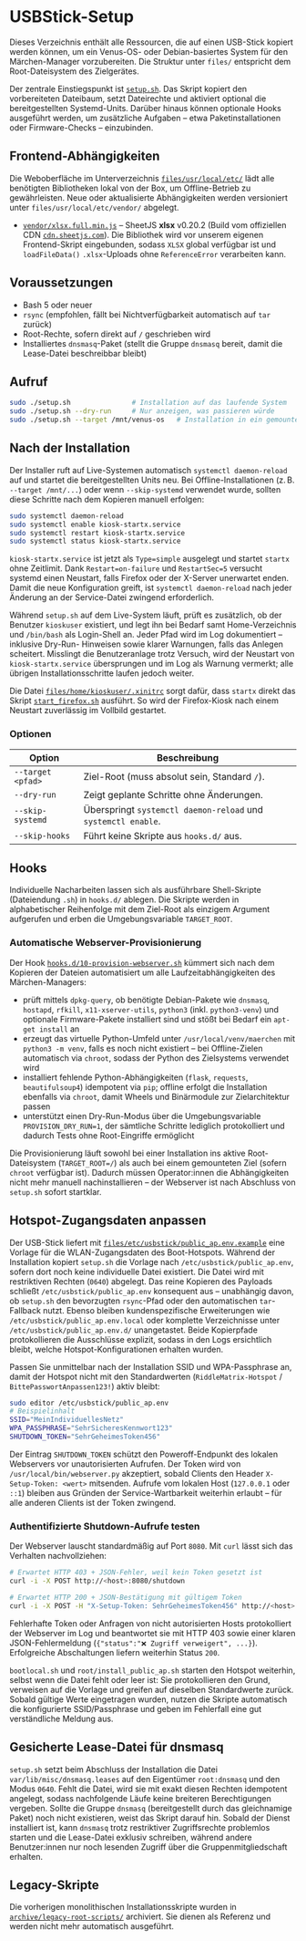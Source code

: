 # USBStick-Setup

Dieses Verzeichnis enthält alle Ressourcen, die auf einen USB-Stick kopiert werden können, um ein Venus-OS- oder Debian-basiertes
System für den Märchen-Manager vorzubereiten. Die Struktur unter `files/` entspricht dem Root-Dateisystem des Zielgerätes.

Der zentrale Einstiegspunkt ist [`setup.sh`](setup.sh). Das Skript kopiert den vorbereiteten Dateibaum, setzt Dateirechte und
aktiviert optional die bereitgestellten Systemd-Units. Darüber hinaus können optionale Hooks ausgeführt werden, um zusätzliche
Aufgaben – etwa Paketinstallationen oder Firmware-Checks – einzubinden.

## Frontend-Abhängigkeiten

Die Weboberfläche im Unterverzeichnis [`files/usr/local/etc/`](files/usr/local/etc/) lädt alle benötigten Bibliotheken lokal von
der Box, um Offline-Betrieb zu gewährleisten. Neue oder aktualisierte Abhängigkeiten werden versioniert unter
`files/usr/local/etc/vendor/` abgelegt.

- [`vendor/xlsx.full.min.js`](files/usr/local/etc/vendor/xlsx.full.min.js) – SheetJS **xlsx** v0.20.2 (Build vom offiziellen CDN
  [`cdn.sheetjs.com`](https://cdn.sheetjs.com/xlsx-0.20.2/package/dist/xlsx.full.min.js)). Die Bibliothek wird vor unserem eigenen
  Frontend-Skript eingebunden, sodass `XLSX` global verfügbar ist und `loadFileData()` `.xlsx`-Uploads ohne `ReferenceError`
  verarbeiten kann.

## Voraussetzungen

- Bash 5 oder neuer
- `rsync` (empfohlen, fällt bei Nichtverfügbarkeit automatisch auf `tar` zurück)
- Root-Rechte, sofern direkt auf `/` geschrieben wird
- Installiertes `dnsmasq`-Paket (stellt die Gruppe `dnsmasq` bereit, damit die Lease-Datei beschreibbar bleibt)

## Aufruf

```bash
sudo ./setup.sh               # Installation auf das laufende System
sudo ./setup.sh --dry-run     # Nur anzeigen, was passieren würde
sudo ./setup.sh --target /mnt/venus-os   # Installation in ein gemountetes Root-Dateisystem
```

## Nach der Installation

Der Installer ruft auf Live-Systemen automatisch `systemctl daemon-reload` auf und startet die bereitgestellten Units neu. Bei
Offline-Installationen (z. B. `--target /mnt/...`) oder wenn `--skip-systemd` verwendet wurde, sollten diese Schritte nach dem
Kopieren manuell erfolgen:

```bash
sudo systemctl daemon-reload
sudo systemctl enable kiosk-startx.service
sudo systemctl restart kiosk-startx.service
sudo systemctl status kiosk-startx.service
```

`kiosk-startx.service` ist jetzt als `Type=simple` ausgelegt und startet `startx` ohne Zeitlimit. Dank `Restart=on-failure`
und `RestartSec=5` versucht systemd einen Neustart, falls Firefox oder der X-Server unerwartet enden. Damit die neue
Konfiguration greift, ist `systemctl daemon-reload` nach jeder Änderung an der Service-Datei zwingend erforderlich.

Während `setup.sh` auf dem Live-System läuft, prüft es zusätzlich, ob der Benutzer `kioskuser` existiert, und legt ihn bei
Bedarf samt Home-Verzeichnis und `/bin/bash` als Login-Shell an. Jeder Pfad wird im Log dokumentiert – inklusive Dry-Run-
Hinweisen sowie klarer Warnungen, falls das Anlegen scheitert. Misslingt die Benutzeranlage trotz Versuch, wird der Neustart
von `kiosk-startx.service` übersprungen und im Log als Warnung vermerkt; alle übrigen Installationsschritte laufen jedoch weiter.

Die Datei [`files/home/kioskuser/.xinitrc`](files/home/kioskuser/.xinitrc) sorgt dafür, dass `startx` direkt das Skript
[`start_firefox.sh`](files/home/kioskuser/start_firefox.sh) ausführt. So wird der Firefox-Kiosk nach einem Neustart zuverlässig
im Vollbild gestartet.

### Optionen

| Option | Beschreibung |
| --- | --- |
| `--target <pfad>` | Ziel-Root (muss absolut sein, Standard `/`). |
| `--dry-run` | Zeigt geplante Schritte ohne Änderungen. |
| `--skip-systemd` | Überspringt `systemctl daemon-reload` und `systemctl enable`. |
| `--skip-hooks` | Führt keine Skripte aus `hooks.d/` aus. |

## Hooks

Individuelle Nacharbeiten lassen sich als ausführbare Shell-Skripte (Dateiendung `.sh`) in `hooks.d/` ablegen. Die Skripte
werden in alphabetischer Reihenfolge mit dem Ziel-Root als einzigem Argument aufgerufen und erben die Umgebungsvariable
`TARGET_ROOT`.

### Automatische Webserver-Provisionierung

Der Hook [`hooks.d/10-provision-webserver.sh`](hooks.d/10-provision-webserver.sh) kümmert sich nach dem Kopieren der Dateien
automatisiert um alle Laufzeitabhängigkeiten des Märchen-Managers:

- prüft mittels `dpkg-query`, ob benötigte Debian-Pakete wie `dnsmasq`, `hostapd`, `rfkill`, `x11-xserver-utils`, `python3`
  (inkl. `python3-venv`) und optionale Firmware-Pakete installiert sind und stößt bei Bedarf ein `apt-get install` an
- erzeugt das virtuelle Python-Umfeld unter `/usr/local/venv/maerchen` mit `python3 -m venv`, falls es noch nicht existiert –
  bei Offline-Zielen automatisch via `chroot`, sodass der Python des Zielsystems verwendet wird
- installiert fehlende Python-Abhängigkeiten (`flask`, `requests`, `beautifulsoup4`) idempotent via `pip`; offline erfolgt die
  Installation ebenfalls via `chroot`, damit Wheels und Binärmodule zur Zielarchitektur passen
- unterstützt einen Dry-Run-Modus über die Umgebungsvariable `PROVISION_DRY_RUN=1`, der sämtliche Schritte lediglich protokolliert
  und dadurch Tests ohne Root-Eingriffe ermöglicht

Die Provisionierung läuft sowohl bei einer Installation ins aktive Root-Dateisystem (`TARGET_ROOT=/`) als auch bei einem
gemounteten Ziel (sofern `chroot` verfügbar ist). Dadurch müssen Operator:innen die Abhängigkeiten nicht mehr manuell
nachinstallieren – der Webserver ist nach Abschluss von `setup.sh` sofort startklar.

## Hotspot-Zugangsdaten anpassen

Der USB-Stick liefert mit [`files/etc/usbstick/public_ap.env.example`](files/etc/usbstick/public_ap.env.example) eine Vorlage
für die WLAN-Zugangsdaten des Boot-Hotspots. Während der Installation kopiert `setup.sh` die Vorlage nach
`/etc/usbstick/public_ap.env`, sofern dort noch keine individuelle Datei existiert. Die Datei wird mit restriktiven Rechten
(`0640`) abgelegt. Das reine Kopieren des Payloads schließt `/etc/usbstick/public_ap.env` konsequent aus – unabhängig davon,
ob `setup.sh` den bevorzugten `rsync`-Pfad oder den automatischen `tar`-Fallback nutzt. Ebenso bleiben kundenspezifische
Erweiterungen wie `/etc/usbstick/public_ap.env.local` oder komplette Verzeichnisse unter `/etc/usbstick/public_ap.env.d/`
unangetastet. Beide Kopierpfade protokollieren die Ausschlüsse explizit, sodass in den Logs ersichtlich bleibt, welche
Hotspot-Konfigurationen erhalten wurden.

Passen Sie unmittelbar nach der Installation SSID und WPA-Passphrase an, damit der Hotspot nicht mit den Standardwerten
(`RiddleMatrix-Hotspot` / `BittePasswortAnpassen123!`) aktiv bleibt:

```bash
sudo editor /etc/usbstick/public_ap.env
# Beispielinhalt
SSID="MeinIndividuellesNetz"
WPA_PASSPHRASE="SehrSicheresKennwort123"
SHUTDOWN_TOKEN="SehrGeheimesToken456"
```

Der Eintrag `SHUTDOWN_TOKEN` schützt den Poweroff-Endpunkt des lokalen Webservers vor unautorisierten Aufrufen. Der Token
wird von `/usr/local/bin/webserver.py` akzeptiert, sobald Clients den Header `X-Setup-Token: <wert>` mitsenden. Aufrufe
vom lokalen Host (`127.0.0.1` oder `::1`) bleiben aus Gründen der Service-Wartbarkeit weiterhin erlaubt – für alle
anderen Clients ist der Token zwingend.

### Authentifizierte Shutdown-Aufrufe testen

Der Webserver lauscht standardmäßig auf Port `8080`. Mit `curl` lässt sich das Verhalten nachvollziehen:

```bash
# Erwartet HTTP 403 + JSON-Fehler, weil kein Token gesetzt ist
curl -i -X POST http://<host>:8080/shutdown

# Erwartet HTTP 200 + JSON-Bestätigung mit gültigem Token
curl -i -X POST -H "X-Setup-Token: SehrGeheimesToken456" http://<host>:8080/shutdown
```

Fehlerhafte Token oder Anfragen von nicht autorisierten Hosts protokolliert der Webserver im Log und beantwortet sie mit
HTTP 403 sowie einer klaren JSON-Fehlermeldung (`{"status":"❌ Zugriff verweigert", ...}`). Erfolgreiche Abschaltungen
liefern weiterhin Status `200`.

`bootlocal.sh` und `root/install_public_ap.sh` starten den Hotspot weiterhin, selbst wenn die Datei fehlt oder leer ist: Sie
protokollieren den Grund, verweisen auf die Vorlage und greifen auf dieselben Standardwerte zurück. Sobald gültige Werte
eingetragen wurden, nutzen die Skripte automatisch die konfigurierte SSID/Passphrase und geben im Fehlerfall eine gut
verständliche Meldung aus.

## Gesicherte Lease-Datei für dnsmasq

`setup.sh` setzt beim Abschluss der Installation die Datei `var/lib/misc/dnsmasq.leases` auf den Eigentümer `root:dnsmasq`
und den Modus `0640`. Fehlt die Datei, wird sie mit exakt diesen Rechten idempotent angelegt, sodass nachfolgende Läufe keine
breiteren Berechtigungen vergeben. Sollte die Gruppe `dnsmasq` (bereitgestellt durch das gleichnamige Paket) noch nicht
existieren, weist das Skript darauf hin. Sobald der Dienst installiert ist, kann `dnsmasq` trotz restriktiver Zugriffsrechte
problemlos starten und die Lease-Datei exklusiv schreiben, während andere Benutzer:innen nur noch lesenden Zugriff über die
Gruppenmitgliedschaft erhalten.

## Legacy-Skripte

Die vorherigen monolithischen Installationsskripte wurden in [`archive/legacy-root-scripts/`](archive/legacy-root-scripts)
archiviert. Sie dienen als Referenz und werden nicht mehr automatisch ausgeführt.
